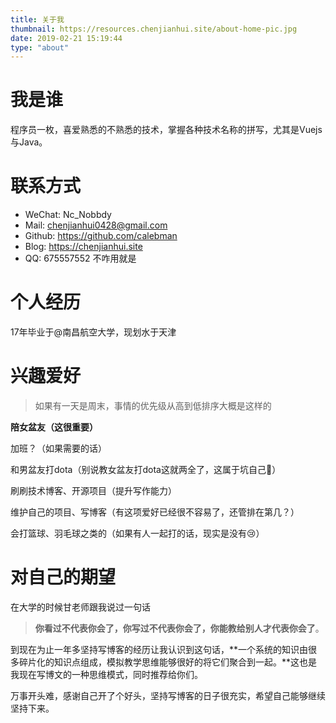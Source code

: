 ```yaml
---
title: 关于我
thumbnail: https://resources.chenjianhui.site/about-home-pic.jpg
date: 2019-02-21 15:19:44
type: "about"
---
```


# 我是谁

程序员一枚，喜爱熟悉的不熟悉的技术，掌握各种技术名称的拼写，尤其是Vuejs与Java。

# 联系方式

- WeChat: Nc_Nobbdy
- Mail: chenjianhui0428@gmail.com
- Github: https://github.com/calebman
- Blog: https://chenjianhui.site
- QQ: 675557552 不咋用就是

# 个人经历

17年毕业于@南昌航空大学，现划水于天津

# 兴趣爱好

> 如果有一天是周末，事情的优先级从高到低排序大概是这样的

**陪女盆友（这很重要）**

加班？（如果需要的话）

和男盆友打dota（别说教女盆友打dota这就两全了，这属于坑自己🐶）

刷刷技术博客、开源项目（提升写作能力）

维护自己的项目、写博客（有这项爱好已经很不容易了，还管排在第几？）

会打篮球、羽毛球之类的（如果有人一起打的话，现实是没有😢）

# 对自己的期望

在大学的时候甘老师跟我说过一句话

> **你看过不代表你会了，你写过不代表你会了，你能教给别人才代表你会了**。

到现在为止一年多坚持写博客的经历让我认识到这句话，**一个系统的知识由很多碎片化的知识点组成，模拟教学思维能够很好的将它们聚合到一起。**这也是我现在写博文的一种思维模式，同时推荐给你们。

万事开头难，感谢自己开了个好头，坚持写博客的日子很充实，希望自己能够继续坚持下来。